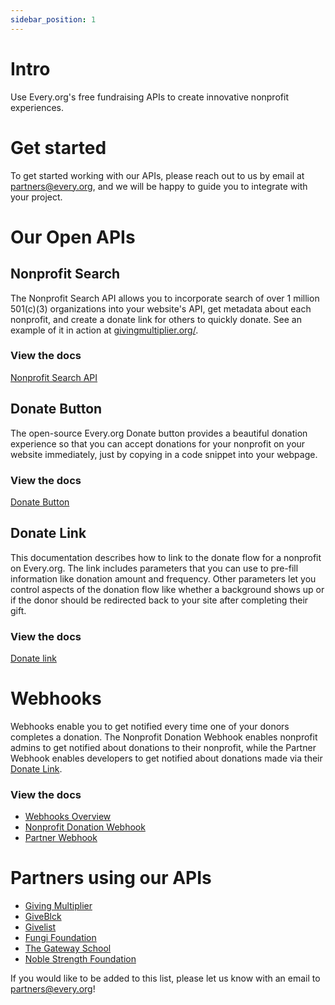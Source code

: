 ```yaml
---
sidebar_position: 1
---
```


# Intro

Use Every.org's free fundraising APIs to create innovative nonprofit
experiences.

# Get started

To get started working with our APIs, please reach out to us by email at
[partners@every.org](mailto:partners@every.org?subject=I%20am%20interested%20in%20using%20Every.org%20APIs),
and we will be happy to guide you to integrate with your project.

# Our Open APIs

## Nonprofit Search

The Nonprofit Search API allows you to incorporate search of over 1 million
501(c)(3) organizations into your website's API, get metadata about each
nonprofit, and create a donate link for others to quickly donate. See an example
of it in action at [givingmultiplier.org/](https://givingmultiplier.org/).

### View the docs

[Nonprofit Search API](./nonprofit-search.md)

## Donate Button

The open-source Every.org Donate button provides a beautiful donation experience
so that you can accept donations for your nonprofit on your website immediately,
just by copying in a code snippet into your webpage.

### View the docs

[Donate Button](./donate-button.md)

## Donate Link

This documentation describes how to link to the donate flow for a nonprofit on
Every.org. The link includes parameters that you can use to pre-fill information
like donation amount and frequency. Other parameters let you control aspects of
the donation flow like whether a background shows up or if the donor should be
redirected back to your site after completing their gift.

### View the docs

[Donate link](./donate-link.md)

# Webhooks

Webhooks enable you to get notified every time one of your donors completes a
donation. The Nonprofit Donation Webhook enables nonprofit admins to get
notified about donations to their nonprofit, while the Partner Webhook enables
developers to get notified about donations made via their
[Donate Link](./donate-link.md).

### View the docs

- [Webhooks Overview](./webhooks)
- [Nonprofit Donation Webhook](./webhooks/nonprofit-webhook.mdx)
- [Partner Webhook](./webhooks/partner-webhook.mdx)

# Partners using our APIs

- [Giving Multiplier](https://givingmultiplier.org/)
- [GiveBlck](https://www.giveblck.org/)
- [Givelist](https://giveli.st/)
- [Fungi Foundation](https://ffungi.org/)
- [The Gateway School](http://www.gatewayschool.org/)
- [Noble Strength Foundation](https://www.noblestrengthfoundation.org/)

If you would like to be added to this list, please let us know with an email to
[partners@every.org](mailto:partners@every.org?subject=Please%20add%20my%20project%20to%20the%20Partners%20API%20homepage)!
